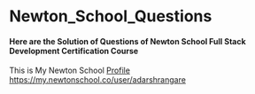 # Newton_School_Questions
<h4> Here are the Solution of Questions of Newton School Full Stack Development Certification Course </h4>

This is My Newton School [Profile]("https://my.newtonschool.co/user/adarshrangare")
https://my.newtonschool.co/user/adarshrangare
